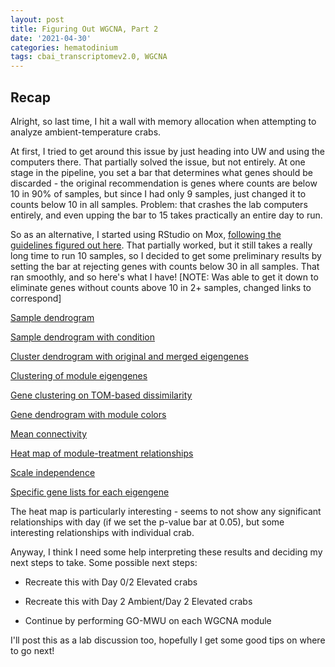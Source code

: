```yaml
---
layout: post
title: Figuring Out WGCNA, Part 2
date: '2021-04-30'
categories: hematodinium
tags: cbai_transcriptomev2.0, WGCNA
---
```


## Recap

Alright, so last time, I hit a wall with memory allocation when attempting to analyze ambient-temperature crabs.

At first, I tried to get around this issue by just heading into UW and using the computers there. That partially solved the issue, but not entirely. At one stage in the pipeline, you set a bar that determines what genes should be discarded - the original recommendation is genes where counts are below 10 in 90% of samples, but since I had only 9 samples, just changed it to counts below 10 in all samples. Problem: that crashes the lab computers entirely, and even upping the bar to 15 takes practically an entire day to run.

So as an alternative, I started using RStudio on Mox, [following the guidelines figured out here](https://github.com/RobertsLab/resources/discussions/1180). That partially worked, but it still takes a really long time to run 10 samples, so I decided to get some preliminary results by setting the bar at rejecting genes with counts below 30 in all samples. That ran smoothly, and so here's what I have! [NOTE: Was able to get it down to eliminate genes without counts above 10 in 2+ samples, changed links to correspond]

[Sample dendrogram](https://github.com/afcoyle/hemat_bairdi_transcriptome/blob/main/output/WGCNA_output/cbai_transcriptome_v2.0/amb_crabs_no_filter/ClusterDendrogram.png)

[Sample dendrogram with condition](https://github.com/afcoyle/hemat_bairdi_transcriptome/blob/main/output/WGCNA_output/cbai_transcriptome_v2.0/amb_crabs_no_filter/ClusterDendrogram_W_Colors.png)

[Cluster dendrogram with original and merged eigengenes](https://github.com/afcoyle/hemat_bairdi_transcriptome/blob/main/output/WGCNA_output/cbai_transcriptome_v2.0/amb_crabs_no_filter/ClusterDendrogramOrigAndMergedEigengenes.png)

[Clustering of module eigengenes](https://github.com/afcoyle/hemat_bairdi_transcriptome/blob/main/output/WGCNA_output/AmbCrabs_cbai_transcriptome_v2.0_trial/OnlyCtsOver30/ClusteredEigengenes.png)

[Gene clustering on TOM-based dissimilarity](https://github.com/afcoyle/hemat_bairdi_transcriptome/blob/main/output/WGCNA_output/cbai_transcriptome_v2.0/amb_crabs_no_filter/GeneDendrogram.png)

[Gene dendrogram with module colors](https://github.com/afcoyle/hemat_bairdi_transcriptome/blob/main/output/WGCNA_output/cbai_transcriptome_v2.0/amb_crabs_no_filter/GeneDendrogramWColors.png)

[Mean connectivity](https://github.com/afcoyle/hemat_bairdi_transcriptome/blob/main/output/WGCNA_output/cbai_transcriptome_v2.0/amb_crabs_no_filter/MeanConnectivity.png)

[Heat map of module-treatment relationships](https://github.com/afcoyle/hemat_bairdi_transcriptome/blob/main/output/WGCNA_output/cbai_transcriptome_v2.0/amb_crabs_no_filter/ModuleTreatmentHeatMap.png)

[Scale independence](https://github.com/afcoyle/hemat_bairdi_transcriptome/blob/main/output/WGCNA_output/cbai_transcriptome_v2.0/amb_crabs_no_filter/ScaleIndependence.png)

[Specific gene lists for each eigengene](https://github.com/afcoyle/hemat_bairdi_transcriptome/tree/main/output/WGCNA_output/cbai_transcriptome_v2.0/amb_crabs_no_filter)

The heat map is particularly interesting - seems to not show any significant relationships with day (if we set the p-value bar at 0.05), but some interesting relationships with individual crab.

Anyway, I think I need some help interpreting these results and deciding my next steps to take. Some possible next steps:

- Recreate this with Day 0/2 Elevated crabs

- Recreate this with Day 2 Ambient/Day 2 Elevated crabs

- Continue by performing GO-MWU on each WGCNA module

I'll post this as a lab discussion too, hopefully I get some good tips on where to go next!